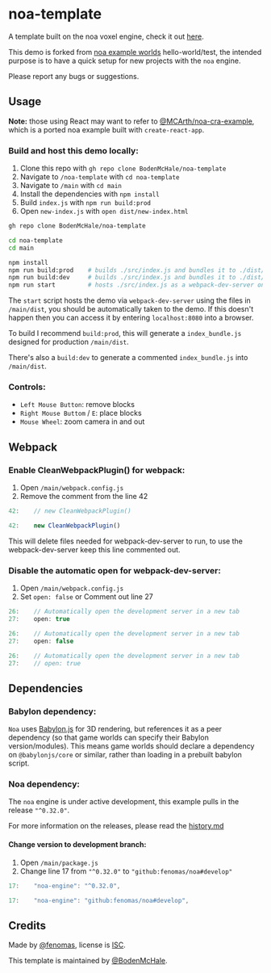 # noa-template

A template built on the noa voxel engine, check it out [here](https://github.com/fenomas/noa).

This demo is forked from [noa example worlds](https://github.com/fenomas/noa-examples) hello-world/test, the intended purpose is to have a quick setup for new projects with the `noa` engine.

Please report any bugs or suggestions.

## Usage

**Note:** those using React may want to refer to [@MCArth/noa-cra-example](https://github.com/MCArth/noa-cra-example), which is a ported noa example built with `create-react-app`.

### Build and host this demo locally:
1. Clone this repo with `gh repo clone BodenMcHale/noa-template`
3. Navigate to `/noa-template` with `cd noa-template`
3. Navigate to `/main` with `cd main`
4. Install the dependencies with `npm install`
5. Build `index.js` with `npm run build:prod`
6. Open `new-index.js` with `open dist/new-index.html`

```sh
gh repo clone BodenMcHale/noa-template

cd noa-template
cd main

npm install
npm run build:prod    # builds ./src/index.js and bundles it to ./dist/index_bundle.js using --mode production
npm run build:dev     # builds ./src/index.js and bundles it to ./dist/index_bundle.js using --mode development
npm run start         # hosts ./src/index.js as a webpack-dev-server on localhost:8080 using --mode development
```

The `start` script hosts the demo via `webpack-dev-server` using the files in `/main/dist`, you should be automatically taken to the demo. If this doesn't happen then you can access it by entering `localhost:8080` into a browser.

To build I recommend `build:prod`, this will generate a `index_bundle.js` designed for production `/main/dist`.

There's also a `build:dev` to generate a commented `index_bundle.js` into `/main/dist`.

### Controls:
 * `Left Mouse Button`: remove blocks
 * `Right Mouse Buttom` / `E`: place blocks
 * `Mouse Wheel`: zoom camera in and out
 
 ## Webpack

### Enable CleanWebpackPlugin() for webpack:
1. Open `/main/webpack.config.js`
2. Remove the comment from the line 42

```js
42:    // new CleanWebpackPlugin()

42:    new CleanWebpackPlugin()
```

This will delete files needed for webpack-dev-server to run, to use the webpack-dev-server keep this line commented out.

### Disable the automatic open for webpack-dev-server:
1. Open `/main/webpack.config.js`
2. Set `open: false` or Comment out line 27
```js
26:    // Automatically open the development server in a new tab
27:    open: true

26:    // Automatically open the development server in a new tab
27:    open: false

26:    // Automatically open the development server in a new tab
27:    // open: true
```

## Dependencies

### Babylon dependency:

`Noa` uses [Babylon.js](https://www.babylonjs.com/) for 3D rendering, but references it as a peer dependency (so that game worlds can specify their Babylon version/modules). This means game worlds should declare a dependency on `@babylonjs/core` or similar, rather than loading in a prebuilt babylon script.

### Noa dependency:

The `noa` engine is under active development, this example pulls in the release `"^0.32.0"`.

For more information on the releases, please read the [history.md](https://github.com/fenomas/noa/blob/master/docs/history.md)

#### Change version to development branch:
1. Open `/main/package.js`
2. Change line 17 from `"^0.32.0"` to `"github:fenomas/noa#develop"`
```js
17:    "noa-engine": "^0.32.0",

17:    "noa-engine": "github:fenomas/noa#develop",
```

## Credits

Made by [@fenomas](https://fenomas.com), license is [ISC](https://choosealicense.com/licenses/isc/).

This template is maintained by [@BodenMcHale](https://twitter.com/Boden_McHale).
